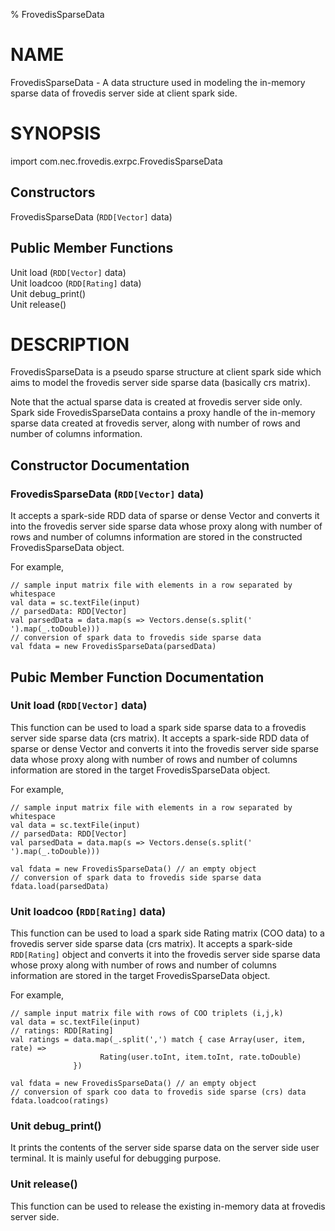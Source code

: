 % FrovedisSparseData 

# NAME

FrovedisSparseData -  A data structure used in modeling the in-memory sparse 
data of frovedis server side at client spark side. 

# SYNOPSIS

import com.nec.frovedis.exrpc.FrovedisSparseData        

## Constructors
FrovedisSparseData (`RDD[Vector]` data)   

## Public Member Functions
Unit load (`RDD[Vector]` data)   
Unit loadcoo (`RDD[Rating]` data)   
Unit debug_print()   
Unit release()    

# DESCRIPTION

FrovedisSparseData is a pseudo sparse structure at client spark side which 
aims to model the frovedis server side sparse data (basically crs matrix). 

Note that the actual sparse data is created at frovedis server side only. 
Spark side FrovedisSparseData contains a proxy handle of the in-memory sparse 
data created at frovedis server, along with number of rows and number of columns 
information.

## Constructor Documentation
### FrovedisSparseData (`RDD[Vector]` data)   
It accepts a spark-side RDD data of sparse or dense Vector and converts 
it into the frovedis server side sparse data whose proxy along with number 
of rows and number of columns information are stored in the constructed 
FrovedisSparseData object.

For example,  

    // sample input matrix file with elements in a row separated by whitespace
    val data = sc.textFile(input)
    // parsedData: RDD[Vector]
    val parsedData = data.map(s => Vectors.dense(s.split(' ').map(_.toDouble)))
    // conversion of spark data to frovedis side sparse data
    val fdata = new FrovedisSparseData(parsedData)
 
## Pubic Member Function Documentation

### Unit load (`RDD[Vector]` data)   
This function can be used to load a spark side sparse data to a frovedis 
server side sparse data (crs matrix). It accepts a spark-side RDD data 
of sparse or dense Vector and converts it into the frovedis server side 
sparse data whose proxy along with number of rows and number of columns 
information are stored in the target FrovedisSparseData object.

For example,  

    // sample input matrix file with elements in a row separated by whitespace
    val data = sc.textFile(input)
    // parsedData: RDD[Vector]
    val parsedData = data.map(s => Vectors.dense(s.split(' ').map(_.toDouble)))

    val fdata = new FrovedisSparseData() // an empty object
    // conversion of spark data to frovedis side sparse data
    fdata.load(parsedData)
 
### Unit loadcoo (`RDD[Rating]` data)   
This function can be used to load a spark side Rating matrix (COO data) 
to a frovedis server side sparse data (crs matrix). It accepts a spark-side 
`RDD[Rating]` object and converts it into the frovedis server side 
sparse data whose proxy along with number of rows and number of columns 
information are stored in the target FrovedisSparseData object.

For example,  

    // sample input matrix file with rows of COO triplets (i,j,k)
    val data = sc.textFile(input)
    // ratings: RDD[Rating]
    val ratings = data.map(_.split(',') match { case Array(user, item, rate) =>
                        Rating(user.toInt, item.toInt, rate.toDouble)
                  })

    val fdata = new FrovedisSparseData() // an empty object
    // conversion of spark coo data to frovedis side sparse (crs) data
    fdata.loadcoo(ratings) 

### Unit debug_print()  
It prints the contents of the server side sparse data on the server 
side user terminal. It is mainly useful for debugging purpose.

### Unit release()  
This function can be used to release the existing in-memory data at frovedis 
server side.

